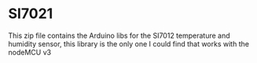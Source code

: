 # SI7021

This zip file contains the Arduino libs for the SI7012 temperature and humidity sensor, this library is the only one I could find that works with the nodeMCU v3
